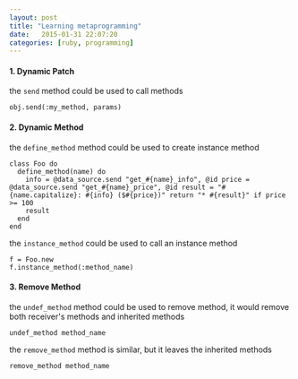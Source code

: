 ```yaml
---
layout: post
title: "Learning metaprogramming"
date:   2015-01-31 22:07:20
categories: [ruby, programming]
---
```


#### 1. Dynamic Patch
  the `send` method could be used to call methods

  ```
  obj.send(:my_method, params)
  ```

#### 2. Dynamic Method
  the `define_method` method could be used to create instance method

  ```
  class Foo do
    define_method(name) do
      info = @data_source.send "get_#{name}_info", @id price = @data_source.send "get_#{name}_price", @id result = "#{name.capitalize}: #{info} ($#{price})" return "* #{result}" if price >= 100
      result
    end
  end
  ```

  the `instance_method` could be used to call an instance method

  ```
  f = Foo.new
  f.instance_method(:method_name)
  ```

#### 3. Remove Method
  the `undef_method` method could be used to remove method, it would remove both receiver's methods and inherited methods

  ```
  undef_method method_name
  ```

  the `remove_method` method is similar, but it leaves the inherited methods

  ```
  remove_method method_name
  ```


